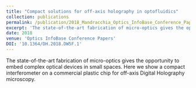 ```yaml
---
title: "Compact solutions for off-axis holography in optofluidics"
collection: publications
permalink: /publication/2018_Mandracchia_Optics_InfoBase_Conference_Papers
excerpt: 'The state-of-the-art fabrication of micro-optics gives the opportunity to embed complex optical devices in small spaces. Here we show a compact interferometer on a commercial plastic chip for off-axis Digital Holography microscopy.'
date: 2018
venue: 'Optics InfoBase Conference Papers'
DOI: '10.1364/DH.2018.DW5F.1'
---
```

The state-of-the-art fabrication of micro-optics gives the opportunity to embed complex optical devices in small spaces. Here we show a compact interferometer on a commercial plastic chip for off-axis Digital Holography microscopy.
